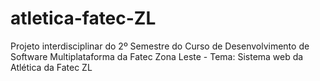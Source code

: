 # atletica-fatec-ZL
Projeto interdisciplinar do 2º Semestre do Curso de Desenvolvimento de Software Multiplataforma da Fatec Zona Leste - Tema: Sistema web da Atlética da Fatec ZL
